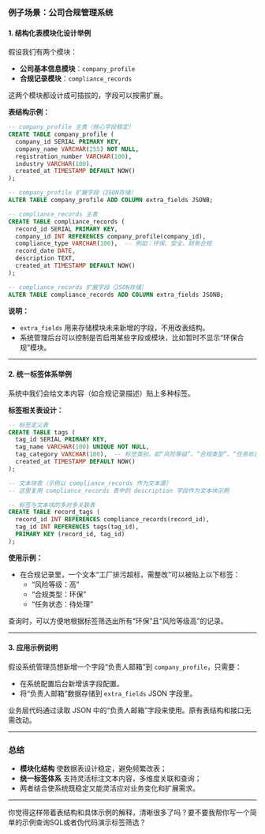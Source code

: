 ### 例子场景：公司合规管理系统

#### 1. 结构化表模块化设计举例

假设我们有两个模块：

- **公司基本信息模块**：`company_profile`
- **合规记录模块**：`compliance_records`

这两个模块都设计成可插拔的，字段可以按需扩展。

**表结构示例：**

```sql
-- company_profile 主表（核心字段稳定）
CREATE TABLE company_profile (
  company_id SERIAL PRIMARY KEY,
  company_name VARCHAR(255) NOT NULL,
  registration_number VARCHAR(100),
  industry VARCHAR(100),
  created_at TIMESTAMP DEFAULT NOW()
);

-- company_profile 扩展字段（JSON存储）
ALTER TABLE company_profile ADD COLUMN extra_fields JSONB;

-- compliance_records 主表
CREATE TABLE compliance_records (
  record_id SERIAL PRIMARY KEY,
  company_id INT REFERENCES company_profile(company_id),
  compliance_type VARCHAR(100),  -- 例如：环保、安全、财务合规
  record_date DATE,
  description TEXT,
  created_at TIMESTAMP DEFAULT NOW()
);

-- compliance_records 扩展字段（JSON存储）
ALTER TABLE compliance_records ADD COLUMN extra_fields JSONB;
```

**说明：**

- `extra_fields` 用来存储模块未来新增的字段，不用改表结构。
- 系统管理后台可以控制是否启用某些字段或模块，比如暂时不显示“环保合规”模块。

------

#### 2. 统一标签体系举例

系统中我们会给文本内容（如合规记录描述）贴上多种标签。

**标签相关表设计：**

```sql
-- 标签定义表
CREATE TABLE tags (
  tag_id SERIAL PRIMARY KEY,
  tag_name VARCHAR(100) UNIQUE NOT NULL,
  tag_category VARCHAR(100),  -- 标签类别，如“风险等级”、“合规类型”、“任务状态”
  created_at TIMESTAMP DEFAULT NOW()
);

-- 文本块表（示例以 compliance_records 作为文本源）
-- 这里复用 compliance_records 表中的 description 字段作为文本块示例

-- 标签与文本块的多对多关联表
CREATE TABLE record_tags (
  record_id INT REFERENCES compliance_records(record_id),
  tag_id INT REFERENCES tags(tag_id),
  PRIMARY KEY (record_id, tag_id)
);
```

**使用示例：**

- 在合规记录里，一个文本“工厂排污超标，需整改”可以被贴上以下标签：
  - “风险等级：高”
  - “合规类型：环保”
  - “任务状态：待处理”

查询时，可以方便地根据标签筛选出所有“环保”且“风险等级高”的记录。

------

#### 3. 应用示例说明

假设系统管理员想新增一个字段“负责人邮箱”到 `company_profile`，只需要：

- 在系统配置后台新增该字段配置。
- 将“负责人邮箱”数据存储到 `extra_fields` JSON 字段里。

业务层代码通过读取 JSON 中的“负责人邮箱”字段来使用。原有表结构和接口无需改动。

------

### 总结

- **模块化结构** 使数据表设计稳定，避免频繁改表；
- **统一标签体系** 支持灵活标注文本内容，多维度关联和查询；
- 两者结合使系统既稳定又能灵活应对业务变化和扩展需求。

------

你觉得这样带着表结构和具体示例的解释，清晰很多了吗？要不要我帮你写一个简单的示例查询SQL或者伪代码演示标签筛选？